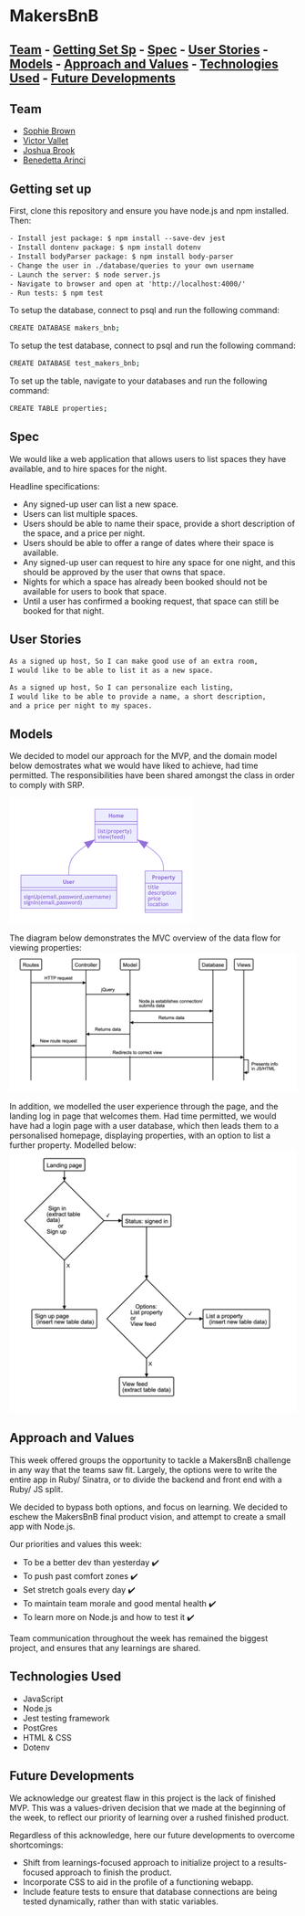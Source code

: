 # MakersBnB

## [Team](https://github.com/sofyloafy/MakersBnb#team) - [Getting Set Sp](https://github.com/sofyloafy/MakersBnb#gettingsetup) - [Spec](https://github.com/sofyloafy/MakersBnb#spec) - [User Stories](https://github.com/sofyloafy/MakersBnb#userstories) - [Models](https://github.com/sofyloafy/MakersBnb#models) - [Approach and Values](https://github.com/sofyloafy/MakersBnb#approach) - [Technologies Used](https://github.com/sofyloafy/MakersBnb#technologiesused) - [Future Developments](https://github.com/sofyloafy/MakersBnb#)

## Team
* [Sophie Brown](https://github.com/sofyloafy)
* [Victor Vallet](https://github.com/victorvallet)
* [Joshua Brook](https://github.com/joshuaabrookuk)
* [Benedetta Arinci](https://github.com/benearinci)

## Getting set up
First, clone this repository and ensure you have node.js and npm installed. Then:

```
- Install jest package: $ npm install --save-dev jest
- Install dontenv package: $ npm install dotenv
- Install bodyParser package: $ npm install body-parser
- Change the user in ./database/queries to your own username
- Launch the server: $ node server.js
- Navigate to browser and open at 'http://localhost:4000/'
- Run tests: $ npm test
```

To setup the database, connect to psql and run the following command:
```bash
CREATE DATABASE makers_bnb;
```
To setup the test database, connect to psql and run the following command:
```bash
CREATE DATABASE test_makers_bnb;
```

To set up the table, navigate to your databases and run the following command:
```bash
CREATE TABLE properties;
```



## Spec
We would like a web application that allows users to list spaces they have available, and to hire spaces for the night.

Headline specifications:
* Any signed-up user can list a new space.
* Users can list multiple spaces.
* Users should be able to name their space, provide a short description of the space, and a price per night.
* Users should be able to offer a range of dates where their space is available.
* Any signed-up user can request to hire any space for one night, and this should be approved by the user that owns that space.
* Nights for which a space has already been booked should not be available for users to book that space.
* Until a user has confirmed a booking request, that space can still be booked for that night.


## User Stories

```
As a signed up host, So I can make good use of an extra room, 
I would like to be able to list it as a new space.
```

```
As a signed up host, So I can personalize each listing, 
I would like to be able to provide a name, a short description,
and a price per night to my spaces.
```

## Models
We decided to model our approach for the MVP, and the domain model below 
demostrates what we would have liked to achieve, had time permitted.
The responsibilities have been shared amongst the class in order to comply with SRP.

![](./images/Initial_MVP_BNB.png)


The diagram below demonstrates the MVC overview of the data flow for viewing properties:
![](./images/MVC.png)

In addition, we modelled the user experience through the page, and the landing log in page that welcomes them.
Had time permitted, we would have had a login page with a user database, which then leads them to a personalised homepage, displaying properties, with an option to list a further property. Modelled below:
![](./images/userX.png)


## Approach and Values
This week offered groups the opportunity to tackle a MakersBnB challenge in any way that the teams saw fit. Largely, the options were to write the entire app in Ruby/ Sinatra, or to divide the backend and front end with a Ruby/ JS split.

We decided to bypass both options, and focus on learning. We decided to eschew the MakersBnB final product vision, and attempt to create a small app with Node.js. 

Our priorities and values this week:
* To be a better dev than yesterday :heavy_check_mark:
* To push past comfort zones :heavy_check_mark:
* Set stretch goals every day :heavy_check_mark:
* To maintain team morale and good mental health :heavy_check_mark:
* To learn more on Node.js and how to test it :heavy_check_mark:

Team communication throughout the week has remained the biggest project, and ensures that any learnings are shared.

## Technologies Used
* JavaScript
* Node.js
* Jest testing framework
* PostGres
* HTML & CSS
* Dotenv

## Future Developments
We acknowledge our greatest flaw in this project is the lack of finished MVP. This was a values-driven decision that we made at the beginning of the week, to reflect our priority of learning over a rushed finished product.

Regardless of this acknowledge, here our future developments to overcome shortcomings:
* Shift from learnings-focused approach to initialize project to a results-focused approach to finish the product.
* Incorporate CSS to aid in the profile of a functioning webapp.
* Include feature tests to ensure that database connections are being tested dynamically, rather than with static variables.
